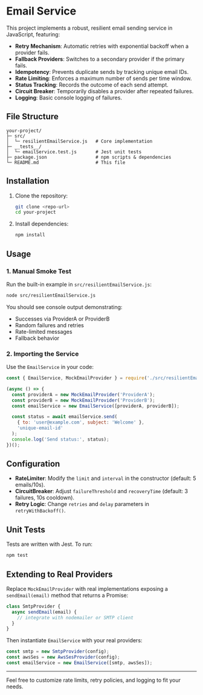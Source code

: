 # Email Service

This project implements a robust, resilient email sending service in JavaScript, featuring:

* **Retry Mechanism**: Automatic retries with exponential backoff when a provider fails.
* **Fallback Providers**: Switches to a secondary provider if the primary fails.
* **Idempotency**: Prevents duplicate sends by tracking unique email IDs.
* **Rate Limiting**: Enforces a maximum number of sends per time window.
* **Status Tracking**: Records the outcome of each send attempt.
* **Circuit Breaker**: Temporarily disables a provider after repeated failures.
* **Logging**: Basic console logging of failures.

## File Structure

```
your-project/
├─ src/
│  └─ resilientEmailService.js   # Core implementation
├─ __tests__/
│  └─ emailService.test.js       # Jest unit tests
├─ package.json                  # npm scripts & dependencies
└─ README.md                     # This file
```

## Installation

1. Clone the repository:

   ```bash
   git clone <repo-url>
   cd your-project
   ```
2. Install dependencies:

   ```bash
   npm install
   ```

## Usage

### 1. Manual Smoke Test

Run the built-in example in `src/resilientEmailService.js`:

```bash
node src/resilientEmailService.js
```

You should see console output demonstrating:

* Successes via ProviderA or ProviderB
* Random failures and retries
* Rate-limited messages
* Fallback behavior

### 2. Importing the Service

Use the `EmailService` in your code:

```js
const { EmailService, MockEmailProvider } = require('./src/resilientEmailService');

(async () => {
  const providerA = new MockEmailProvider('ProviderA');
  const providerB = new MockEmailProvider('ProviderB');
  const emailService = new EmailService([providerA, providerB]);

  const status = await emailService.send(
    { to: 'user@example.com', subject: 'Welcome' },
    'unique-email-id'
  );
  console.log('Send status:', status);
})();
```

## Configuration

* **RateLimiter**: Modify the `limit` and `interval` in the constructor (default: 5 emails/10s).
* **CircuitBreaker**: Adjust `failureThreshold` and `recoveryTime` (default: 3 failures, 10s cooldown).
* **Retry Logic**: Change `retries` and `delay` parameters in `retryWithBackoff()`.

## Unit Tests

Tests are written with Jest. To run:

```bash
npm test
```

## Extending to Real Providers

Replace `MockEmailProvider` with real implementations exposing a `sendEmail(email)` method that returns a Promise:

```js
class SmtpProvider {
  async sendEmail(email) {
    // integrate with nodemailer or SMTP client
  }
}
```

Then instantiate `EmailService` with your real providers:

```js
const smtp = new SmtpProvider(config);
const awsSes = new AwsSesProvider(config);
const emailService = new EmailService([smtp, awsSes]);
```

---

Feel free to customize rate limits, retry policies, and logging to fit your needs.
